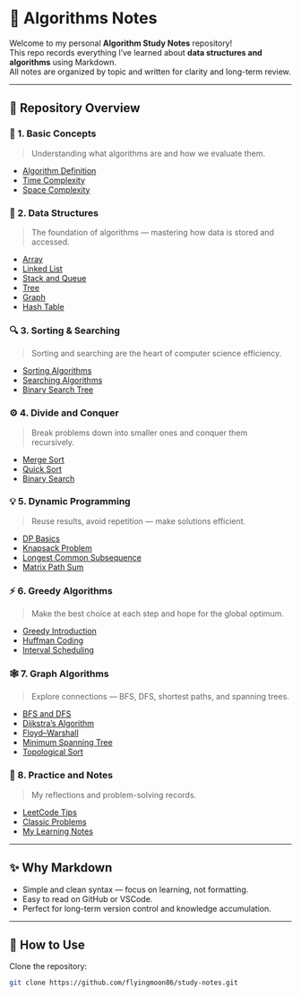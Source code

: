 # 🧩 Algorithms Notes

Welcome to my personal **Algorithm Study Notes** repository!  
This repo records everything I’ve learned about **data structures and algorithms** using Markdown.  
All notes are organized by topic and written for clarity and long-term review.

---

## 📘 Repository Overview

### 📗 1. Basic Concepts
> Understanding what algorithms are and how we evaluate them.
- [Algorithm Definition](01_Basic_Concepts/Algorithm_Definition.md)
- [Time Complexity](01_Basic_Concepts/Time_Complexity.md)
- [Space Complexity](01_Basic_Concepts/Space_Complexity.md)

### 🧮 2. Data Structures
> The foundation of algorithms — mastering how data is stored and accessed.
- [Array](02_Data_Structures/Array.md)
- [Linked List](02_Data_Structures/Linked_List.md)
- [Stack and Queue](02_Data_Structures/Stack_and_Queue.md)
- [Tree](02_Data_Structures/Tree.md)
- [Graph](02_Data_Structures/Graph.md)
- [Hash Table](02_Data_Structures/Hash_Table.md)

### 🔍 3. Sorting & Searching
> Sorting and searching are the heart of computer science efficiency.
- [Sorting Algorithms](03_Sorting_Searching/Sorting_Algorithms.md)
- [Searching Algorithms](03_Sorting_Searching/Searching_Algorithms.md)
- [Binary Search Tree](03_Sorting_Searching/Binary_Search_Tree.md)

### ⚙️ 4. Divide and Conquer
> Break problems down into smaller ones and conquer them recursively.
- [Merge Sort](04_Divide_and_Conquer/Merge_Sort.md)
- [Quick Sort](04_Divide_and_Conquer/Quick_Sort.md)
- [Binary Search](04_Divide_and_Conquer/Binary_Search.md)

### 💡 5. Dynamic Programming
> Reuse results, avoid repetition — make solutions efficient.
- [DP Basics](05_Dynamic_Programming/DP_Basics.md)
- [Knapsack Problem](05_Dynamic_Programming/Knapsack_Problem.md)
- [Longest Common Subsequence](05_Dynamic_Programming/Longest_Common_Subsequence.md)
- [Matrix Path Sum](05_Dynamic_Programming/Matrix_Path_Sum.md)

### ⚡ 6. Greedy Algorithms
> Make the best choice at each step and hope for the global optimum.
- [Greedy Introduction](06_Greedy_Algorithms/Greedy_Introduction.md)
- [Huffman Coding](06_Greedy_Algorithms/Huffman_Coding.md)
- [Interval Scheduling](06_Greedy_Algorithms/Interval_Scheduling.md)

### 🕸️ 7. Graph Algorithms
> Explore connections — BFS, DFS, shortest paths, and spanning trees.
- [BFS and DFS](07_Graph_Algorithms/BFS_and_DFS.md)
- [Dijkstra’s Algorithm](07_Graph_Algorithms/Dijkstra.md)
- [Floyd–Warshall](07_Graph_Algorithms/Floyd_Warshall.md)
- [Minimum Spanning Tree](07_Graph_Algorithms/Minimum_Spanning_Tree.md)
- [Topological Sort](07_Graph_Algorithms/Topological_Sort.md)

### 📝 8. Practice and Notes
> My reflections and problem-solving records.
- [LeetCode Tips](08_Practice_and_Notes/LeetCode_Tips.md)
- [Classic Problems](08_Practice_and_Notes/Classic_Problems.md)
- [My Learning Notes](08_Practice_and_Notes/My_Learning_Notes.md)

---

## ✨ Why Markdown
- Simple and clean syntax — focus on learning, not formatting.  
- Easy to read on GitHub or VSCode.  
- Perfect for long-term version control and knowledge accumulation.

---

## 🚀 How to Use
Clone the repository:
```bash
git clone https://github.com/flyingmoon86/study-notes.git
